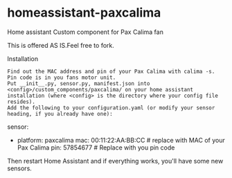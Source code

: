 # homeassistant-paxcalima
Home assistant Custom component for  Pax Calima fan

This is offered AS IS.Feel free to fork. 

Installation

    Find out the MAC address and pin of your Pax Calima with calima -s. Pin code is in you fans motor unit. 
    Put __init__.py, sensor.py, manifest.json into <config>/custom_components/paxcalima/ on your home assistant installation (where <config> is the directory where your config file resides).
    Add the following to your configuration.yaml (or modify your sensor heading, if you already have one):

sensor:
  - platform: paxcalima
    mac: 00:11:22:AA:BB:CC # replace with MAC of your Pax Calima 
    pin: 57854677 # Replace with you pin code

Then restart Home Assistant and if everything works, you'll have some new sensors.
